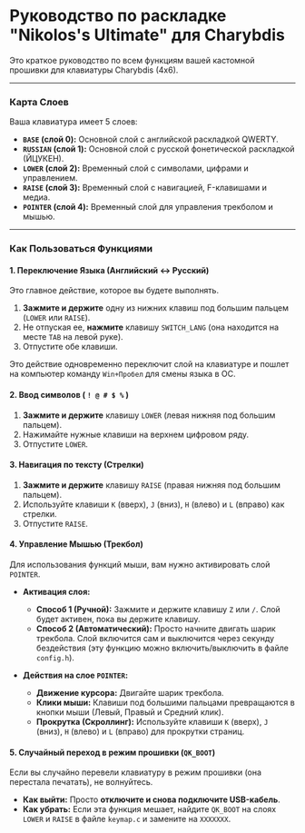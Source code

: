 # Руководство по раскладке "Nikolos's Ultimate" для Charybdis

Это краткое руководство по всем функциям вашей кастомной прошивки для клавиатуры Charybdis (4x6).

---

### Карта Слоев

Ваша клавиатура имеет 5 слоев:

* **`BASE` (слой 0):** Основной слой с английской раскладкой QWERTY.
* **`RUSSIAN` (слой 1):** Основной слой с русской фонетической раскладкой (ЙЦУКЕН).
* **`LOWER` (слой 2):** Временный слой с символами, цифрами и управлением.
* **`RAISE` (слой 3):** Временный слой с навигацией, F-клавишами и медиа.
* **`POINTER` (слой 4):** Временный слой для управления трекболом и мышью.

---

### Как Пользоваться Функциями

#### **1. Переключение Языка (Английский <-> Русский)**

Это главное действие, которое вы будете выполнять.

1.  **Зажмите и держите** одну из нижних клавиш под большим пальцем (`LOWER` или `RAISE`).
2.  Не отпуская ее, **нажмите** клавишу `SWITCH_LANG` (она находится на месте `TAB` на левой руке).
3.  Отпустите обе клавиши.

Это действие одновременно переключит слой на клавиатуре и пошлет на компьютер команду `Win+Пробел` для смены языка в ОС.

#### **2. Ввод символов ( `! @ # $ %` )**

1.  **Зажмите и держите** клавишу `LOWER` (левая нижняя под большим пальцем).
2.  Нажимайте нужные клавиши на верхнем цифровом ряду.
3.  Отпустите `LOWER`.

#### **3. Навигация по тексту (Стрелки)**

1.  **Зажмите и держите** клавишу `RAISE` (правая нижняя под большим пальцем).
2.  Используйте клавиши `K` (вверх), `J` (вниз), `H` (влево) и `L` (вправо) как стрелки.
3.  Отпустите `RAISE`.

#### **4. Управление Мышью (Трекбол)**

Для использования функций мыши, вам нужно активировать слой `POINTER`.

* **Активация слоя:**
    * **Способ 1 (Ручной):** Зажмите и держите клавишу `Z` или `/`. Слой будет активен, пока вы держите клавишу.
    * **Способ 2 (Автоматический):** Просто начните двигать шарик трекбола. Слой включится сам и выключится через секунду бездействия (эту функцию можно включить/выключить в файле `config.h`).

* **Действия на слое `POINTER`:**
    * **Движение курсора:** Двигайте шарик трекбола.
    * **Клики мыши:** Клавиши под большими пальцами превращаются в кнопки мыши (Левый, Правый и Средний клик).
    * **Прокрутка (Скроллинг):** Используйте клавиши `K` (вверх), `J` (вниз), `H` (влево) и `L` (вправо) для прокрутки страниц.

#### **5. Случайный переход в режим прошивки (`QK_BOOT`)**

Если вы случайно перевели клавиатуру в режим прошивки (она перестала печатать), не волнуйтесь.

* **Как выйти:** Просто **отключите и снова подключите USB-кабель**.
* **Как убрать:** Если эта функция мешает, найдите `QK_BOOT` на слоях `LOWER` и `RAISE` в файле `keymap.c` и замените на `XXXXXXX`.